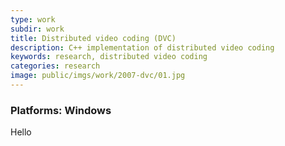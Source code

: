 ```yaml
---
type: work
subdir: work
title: Distributed video coding (DVC)
description: C++ implementation of distributed video coding
keywords: research, distributed video coding
categories: research
image: public/imgs/work/2007-dvc/01.jpg
---
```


### __Platforms:__ Windows

Hello
